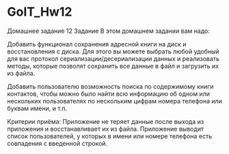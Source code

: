 # GoIT_Hw12


Домашнее задание 12
Задание
В этом домашнем задании вам надо:

Добавить функционал сохранения адресной книги на диск и восстановления с диска. Для этого вы можете выбрать любой удобный для вас протокол сериализации/десериализации данных и реализовать методы, которые позволят сохранить все данные в файл и загрузить их из файла.

Добавить пользователю возможность поиска по содержимому книги контактов, чтобы можно было найти всю информацию об одном или нескольких пользователях по нескольким цифрам номера телефона или буквам имени, и т.п.

Критерии приёма:
Приложение не теряет данные после выхода из приложения и восстанавливает их из файла.
Приложение выводит список пользователей, у которых в имени или номере телефона есть совпадения с введенной строкой.